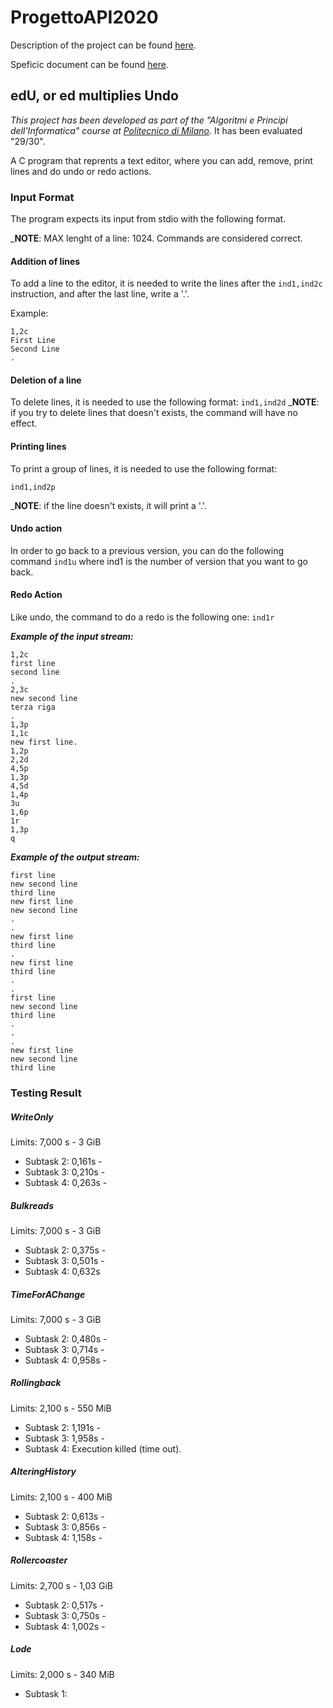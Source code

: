 # ProgettoAPI2020

Description of the project can be found [here](https://martinenghi.faculty.polimi.it/courses/api/ProvaFinale2020.pdf).

Speficic document can be found [here](https://martinenghi.faculty.polimi.it/courses/api/ProvaFinale2020specifica.pdf).

## edU, or ed multiplies Undo 
*This project has been developed as part of the "Algoritmi e Principi dell'Informatica" course at [Politecnico di Milano](https://www.polimi.it/).* It has been evaluated "29/30".

A C program that reprents a text editor, where you can add, remove, print lines and do undo or redo actions.

### Input Format
The program expects its input from stdio with the following format.

_**NOTE**: MAX lenght of a line: 1024. Commands are considered correct.
#### Addition of lines
To add a line to the editor, it is needed to write the lines after the ```ind1,ind2c``` instruction, and after the last line, write a '.'.

Example:
```
1,2c
First Line
Second Line
.

```

#### Deletion of a line
To delete lines, it is needed to use the following format:
```ind1,ind2d```
_**NOTE**: if you try to delete lines that doesn't exists, the command will have no effect.

#### Printing lines
To print a group of lines, it is needed to use the following format:
```
ind1,ind2p
```
_**NOTE**: if the line doesn't exists, it will print a '.'.

#### Undo action
In order to go back to a previous version, you can do the following command 
``ind1u``
where ind1 is the number of version that you want to go back.

#### Redo Action
Like undo, the command to do a redo is the following one:
``ind1r``

***Example of the input stream:***
 ```
1,2c
first line
second line
.
2,3c
new second line
terza riga
.
1,3p
1,1c
new first line.
1,2p
2,2d
4,5p
1,3p
4,5d
1,4p
3u
1,6p
1r
1,3p
q

 ```

***Example of the output stream:***
 ```
 first line
 new second line
 third line
 new first line
 new second line
 .
 .
 new first line
 third line
 .
 new first line
 third line
 .
 .
 first line
 new second line
 third line
 .
 .
 .
 new first line
 new second line
 third line
 ```

### Testing Result

##### WriteOnly

Limits: 7,000 s - 3 GiB

* Subtask 2: 0,161s - 
* Subtask 3: 0,210s - 
* Subtask 4: 0,263s -

##### Bulkreads

Limits: 7,000 s - 3 GiB

* Subtask 2: 0,375s - 
* Subtask 3: 0,501s - 
* Subtask 4: 0,632s

##### TimeForAChange

Limits: 7,000 s - 3 GiB

* Subtask 2: 0,480s - 
* Subtask 3: 0,714s - 
* Subtask 4: 0,958s -

##### Rollingback

Limits: 2,100 s - 550 MiB

* Subtask 2: 1,191s - 
* Subtask 3: 1,958s - 
* Subtask 4: Execution killed (time out).

##### AlteringHistory

Limits: 2,100 s - 400 MiB

* Subtask 2: 0,613s - 
* Subtask 3: 0,856s - 
* Subtask 4: 1,158s -

##### Rollercoaster

Limits: 2,700 s - 1,03 GiB

* Subtask 2: 0,517s - 
* Subtask 3: 0,750s - 
* Subtask 4: 1,002s -

##### Lode

Limits: 2,000 s - 340 MiB

* Subtask 1: 
